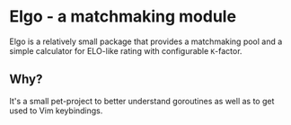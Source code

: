 # Elgo - a matchmaking module

Elgo is a relatively small package that provides a matchmaking pool and a simple calculator for ELO-like rating with configurable `K`-factor.

## Why?

It's a small pet-project to better understand goroutines as well as to get used to Vim keybindings.
